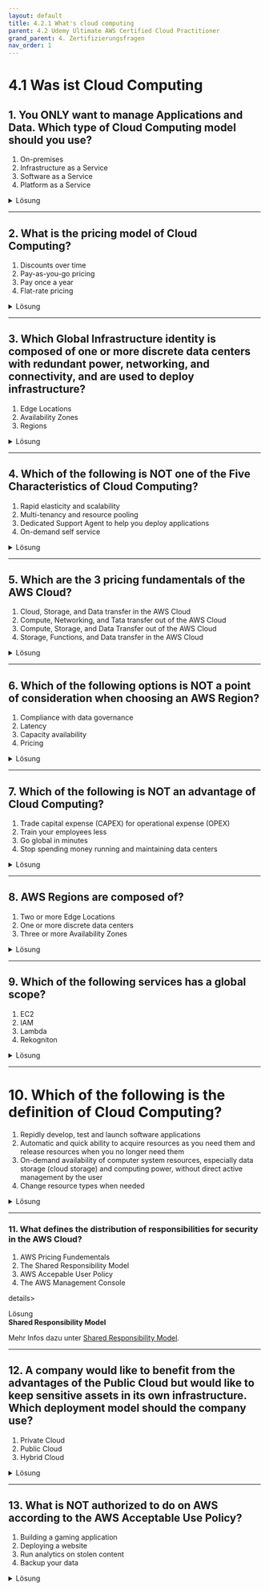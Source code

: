 ```yaml
---
layout: default
title: 4.2.1 What's cloud computing
parent: 4.2 Udemy Ultimate AWS Certified Cloud Practitioner
grand_parent: 4. Zertifizierungsfragen 
nav_order: 1
--- 
```


# 4.1 Was ist Cloud Computing

## 1. You ONLY want to manage Applications and Data. Which type of Cloud Computing model should you use?

1. On-premises
2. Infrastructure as a Service
3. Software as a Service
4. Platform as a Service

<details>
  <summary>Lösung</summary>
  <b>Platform as a Service</b>
  <br>
  <p>Mit dem Platform as a Service Model, musst du nur die Daten und die Applikation verwalten.</p>
</details>

---

## 2. What is the pricing model of Cloud Computing?

1. Discounts over time
2. Pay-as-you-go pricing
3. Pay once a year
4. Flat-rate pricing

<details>
  <summary>Lösung</summary>
  <b>Pay-as-you-go pricing</b>
  <br>
  <p>In Cloud-computing werden nur kosten bezahlt was man gebraucht hat.</p>
</details>

---

## 3. Which Global Infrastructure identity is composed of one or more discrete data centers with redundant power, networking, and connectivity, and are used to deploy infrastructure?

1. Edge Locations
2. Availability Zones
3. Regions

<details>
  <summary>Lösung</summary>
  <b>Availability Zones</b>
  <br>
  <p>Das ist die definition einer Availability Zone.</p>
</details>

---

## 4. Which of the following is NOT one of the Five Characteristics of Cloud Computing?

1. Rapid elasticity and scalability
2. Multi-tenancy and resource pooling
3. Dedicated Support Agent to help you deploy applications
4. On-demand self service

<details>
  <summary>Lösung</summary>
  <b>Dedicated Support Agent to help you deploy applications</b>
</details>

---

## 5. Which are the 3 pricing fundamentals of the AWS Cloud?

1. Cloud, Storage, and Data transfer in the AWS Cloud
2. Compute, Networking, and Tata transfer out of the AWS Cloud
3. Compute, Storage, and Data Transfer out of the AWS Cloud
4. Storage, Functions, and Data transfer in the AWS Cloud

<details>
  <summary>Lösung</summary>
  <b>Compute, Storage, and Data Transfer out of the AWS Cloud</b>
</details>

---

## 6. Which of the following options is NOT a point of consideration when choosing an AWS Region?

1. Compliance with data governance
2. Latency
3. Capacity availability
4. Pricing

<details>
  <summary>Lösung</summary>
  <b>Capacity availability</b>
  <br>
  <p>Die Kapazität in der Cloud ist unbeschränkt, dazu muss sich der Kunde keine Gedanken machen. Die Planung macht AWS.</p>
</details>

---

## 7. Which of the following is NOT an advantage of Cloud Computing?

1. Trade capital expense (CAPEX) for operational expense (OPEX)
2. Train your employees less
3. Go global in minutes
4. Stop spending money running and maintaining data centers

<details>
  <summary>Lösung</summary>
  <b>Train your employees less</b>
  <br>
  <p>Die Mitarbeiter müssen für die Verwendung der Cloud geschult werden.</p>
</details>

---

## 8. AWS Regions are composed of?

1. Two or more Edge Locations
2. One or more discrete data centers
3. Three or more Availability Zones

<details>
  <summary>Lösung</summary>
  <b>Three or more Availability Zones</b>
  <br>
  <p>AWS Regionen beinhalten mehrere physikalisch getrennte Rechenzentren, welche geografisch getrennt sind.</p>
</details>

---

## 9. Which of the following services has a global scope?

1. EC2
2. IAM
3. Lambda
4. Rekogniton

<details>
  <summary>Lösung</summary>
  <b>IAM</b>
  <br>
  <p>Die Identitätfestestellung und die Authentifizierung wird von AWS Global geregelt und gesteuert.</p>
</details>

---

# 10. Which of the following is the definition of Cloud Computing?

1. Repidly develop, test and launch software applications
2. Automatic and quick ability to acquire resources as you need them and release resources when you no longer need them
3. On-demand availability of computer system resources, especially data storage (cloud storage) and computing power, without direct active management by the user
4. Change resource types when needed

<details>
  <summary>Lösung</summary>
  <b>On-demand availability of computer system resources, especially data storage (cloud storage) and computing power, without direct active management by the user</b>
</details>

---

### 11. What defines the distribution of responsibilities for security in the AWS Cloud?

1. AWS Pricing Fundementals
2. The Shared Responsibility Model
3. AWS Accepable User Policy
4. The AWS Management Console

details>
  <summary>Lösung</summary>
  <b>Shared Responsibility Model</b>
  <br>
  <p>Mehr Infos dazu unter <a href="https://aws.amazon.com/de/compliance/shared-responsibility-model/">Shared Responsibility Model</a>.</p>
</details>

---

## 12. A company would like to benefit from the advantages of the Public Cloud but would like to keep sensitive assets in its own infrastructure. Which deployment model should the company use?

1. Private Cloud
2. Public Cloud
3. Hybrid Cloud

<details>
  <summary>Lösung</summary>
  <b>Hybrid Cloud</b>
  <br>
  <p>Bei einer Hybrid Cloud kann selber aufgeteilt werden, was in der Cloud passieren soll und was man lieber on Premise gehostet haben will.</p>
</details>

---

## 13. What is NOT authorized to do on AWS according to the AWS Acceptable Use Policy?

1. Building a gaming application
2. Deploying a website
3. Run analytics on stolen content
4. Backup your data

<details>
  <summary>Lösung</summary>
  <b>Run analytics on stolen content</b>
  <br>
  <p>Weitere Informationen können aus der <a href="https://d1.awsstatic.com/legal/acceptable-use-policy/AWS_Acceptable_Use_Policy-German_Translation.pdf">AWS Richtlinie zur Nutzung von AWS</a> nachgelesen werden.</p>
</details>
